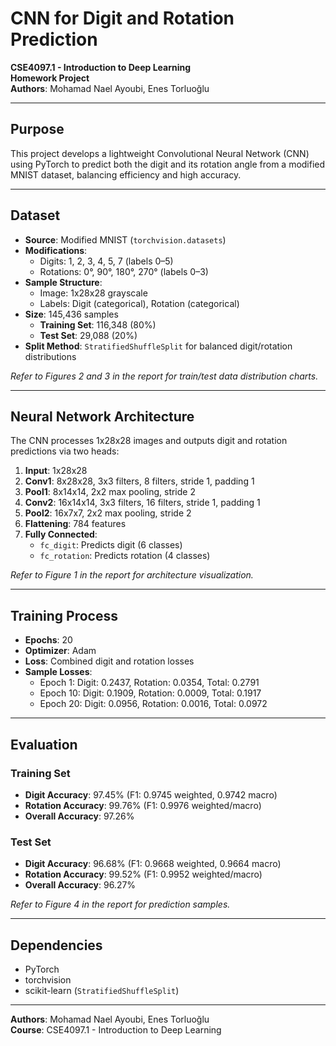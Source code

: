 # CNN for Digit and Rotation Prediction

**CSE4097.1 - Introduction to Deep Learning**  
**Homework Project**  
**Authors**: Mohamad Nael Ayoubi, Enes Torluoğlu

---

## Purpose
This project develops a lightweight Convolutional Neural Network (CNN) using PyTorch to predict both the digit and its rotation angle from a modified MNIST dataset, balancing efficiency and high accuracy.

---

## Dataset
- **Source**: Modified MNIST (`torchvision.datasets`)
- **Modifications**:
  - Digits: 1, 2, 3, 4, 5, 7 (labels 0–5)
  - Rotations: 0°, 90°, 180°, 270° (labels 0–3)
- **Sample Structure**:
  - Image: 1x28x28 grayscale
  - Labels: Digit (categorical), Rotation (categorical)
- **Size**: 145,436 samples
  - **Training Set**: 116,348 (80%)
  - **Test Set**: 29,088 (20%)
- **Split Method**: `StratifiedShuffleSplit` for balanced digit/rotation distributions

*Refer to Figures 2 and 3 in the report for train/test data distribution charts.*

---

## Neural Network Architecture
The CNN processes 1x28x28 images and outputs digit and rotation predictions via two heads:

1. **Input**: 1x28x28
2. **Conv1**: 8x28x28, 3x3 filters, 8 filters, stride 1, padding 1
3. **Pool1**: 8x14x14, 2x2 max pooling, stride 2
4. **Conv2**: 16x14x14, 3x3 filters, 16 filters, stride 1, padding 1
5. **Pool2**: 16x7x7, 2x2 max pooling, stride 2
6. **Flattening**: 784 features
7. **Fully Connected**:
   - `fc_digit`: Predicts digit (6 classes)
   - `fc_rotation`: Predicts rotation (4 classes)

*Refer to Figure 1 in the report for architecture visualization.*

---

## Training Process
- **Epochs**: 20
- **Optimizer**: Adam
- **Loss**: Combined digit and rotation losses
- **Sample Losses**:
  - Epoch 1: Digit: 0.2437, Rotation: 0.0354, Total: 0.2791
  - Epoch 10: Digit: 0.1909, Rotation: 0.0009, Total: 0.1917
  - Epoch 20: Digit: 0.0956, Rotation: 0.0016, Total: 0.0972

---

## Evaluation
### Training Set
- **Digit Accuracy**: 97.45% (F1: 0.9745 weighted, 0.9742 macro)
- **Rotation Accuracy**: 99.76% (F1: 0.9976 weighted/macro)
- **Overall Accuracy**: 97.26%

### Test Set
- **Digit Accuracy**: 96.68% (F1: 0.9668 weighted, 0.9664 macro)
- **Rotation Accuracy**: 99.52% (F1: 0.9952 weighted/macro)
- **Overall Accuracy**: 96.27%

*Refer to Figure 4 in the report for prediction samples.*

---

## Dependencies
- PyTorch
- torchvision
- scikit-learn (`StratifiedShuffleSplit`)

---

**Authors**: Mohamad Nael Ayoubi, Enes Torluoğlu  
**Course**: CSE4097.1 - Introduction to Deep Learning
